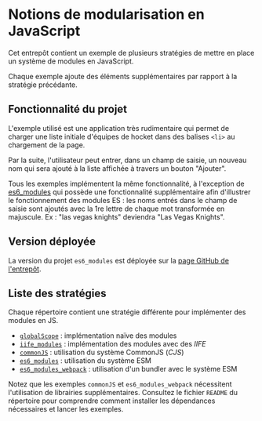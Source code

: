 # Notions de modularisation en JavaScript

Cet entrepôt contient un exemple de plusieurs stratégies de mettre en place un système de modules en JavaScript.

Chaque exemple ajoute des éléments supplémentaires par rapport à la stratégie précédante.

## Fonctionnalité du projet

L'exemple utilisé est une application très rudimentaire qui permet de charger une liste initiale d'équipes de hocket dans des balises `<li>` au chargement de la page.

Par la suite, l'utilisateur peut entrer, dans un champ de saisie, un nouveau nom qui sera ajouté à la liste affichée à travers un bouton "Ajouter".

Tous les exemples implémentent la même fonctionnalité, à l'exception de [es6_modules](./es6_modules/README.MD) qui possède une fonctionnalité supplémentaire afin d'illustrer le fonctionnement des modules ES : les noms entrés dans le champ de saisie sont ajoutés avec la 1re lettre de chaque mot transformée en majuscule. Ex : "las vegas knights" deviendra "Las Vegas Knights".

## Version déployée

La version du projet `es6_modules` est déployée sur la [page GitHub de l'entrepôt](https://log2440.github.io/Cours-4-Modules/).

## Liste des stratégies

Chaque répertoire contient une stratégie différente pour implémenter des modules en JS.

- [`globalScope`](./globalScope/README.MD) : implémentation naïve des modules
- [`iife_modules`](./iife_modules/README.MD) : implémentation des modules avec des _IIFE_
- [`commonJS`](./commonJS/README.md) : utilisation du système CommonJS (_CJS_)
- [`es6_modules`](./es6_modules/README.MD) : utilisation du système ESM
- [`es6_modules_webpack`](./es6_modules_webpack/README.md) : utilisation d'un bundler avec le système ESM

Notez que les exemples `commonJS` et `es6_modules_webpack` nécessitent l'utilisation de librairies supplémentaires. Consultez le fichier `README` du répertoire pour comprendre comment installer les dépendances nécessaires et lancer les exemples.
